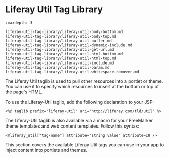 # Liferay Util Tag Library

```{toctree}
:maxdepth: 3

liferay-util-tag-library/liferay-util-body-bottom.md
liferay-util-tag-library/liferay-util-body-top.md
liferay-util-tag-library/liferay-util-buffer.md
liferay-util-tag-library/liferay-util-dynamic-include.md
liferay-util-tag-library/liferay-util-get-url.md
liferay-util-tag-library/liferay-util-html-bottom.md
liferay-util-tag-library/liferay-util-html-top.md
liferay-util-tag-library/liferay-util-include.md
liferay-util-tag-library/liferay-util-param.md
liferay-util-tag-library/liferay-util-whitespace-remover.md
```

The Liferay Util taglib is used to pull other resources into a portlet or theme. You can use it to specify which resources to insert at the bottom or top of the page's HTML. 

To use the Liferay-Util taglib, add the following declaration to your JSP:

```markup
<%@ taglib prefix="liferay-util" uri="http://liferay.com/tld/util" %>
```

The Liferay-Util taglib is also available via a macro for your FreeMarker theme templates and web content templates. Follow this syntax:

```markup
<@liferay_util["tag-name"] attribute="string value" attribute=10 />
```

This section covers the available Liferay Util tags you can use in your app to inject content into portlets and themes.
